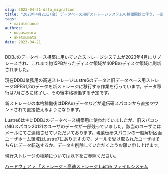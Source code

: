 ```yaml
---
slug: 2023-04-21-data_migration
title: "2023年4月21日(金) データベース用新ストレージシステムの稼働開始に伴う、一部のユーザのデータ移行のお願い"
tags:
  - maintenance
authros:
  - oogasawara
  - akatsumata
date: 2023-04-21
---
```


DDBJのデータベース構築に用いていたストレージシステムが2023年4月にリプレースされ、これまで約15PBだったディスク領域が40PBのディスク領域に刷新されました。

現在DDBJ業務用の高速ストレージLustre6のデータと旧データベース用ストレージGPFS1,2のデータを新ストレージに移行する作業を行っています。データ移行は7月ごろに終了し、その後本格稼働する予定です。

新ストレージの本格稼働後はDRAのデータなどが遺伝研スパコンから直接マウントされて直接使えるようになります。

Lustre6は主にDDBJのデータベース構築用に使われていましたが、旧スパコン(NIGスパコン2012)のユーザのデータが一部残っていました。該当のユーザにはメールにてご連絡させていただいております。現遺伝研スパコンの一般解析区画ユーザホーム領域はLustre7にありますので、メールを受け取られたユーザはそちらにデータ転送するか、データを削除していただくようお願い申し上げます。

現行ストレージの種類については以下をご参照ください。

[ハードウェア > 「ストレージ - 高速ストレージ Lustre ファイルシステム](/guides/hardware/#高速ストレージ-lustre-ファイルシステム)
